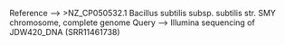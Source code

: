 Reference --> >NZ_CP050532.1 Bacillus subtilis subsp. subtilis str. SMY chromosome, complete genome 
Query --> Illumina sequencing of JDW420_DNA (SRR11461738)
